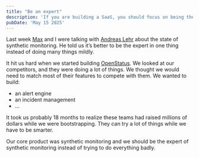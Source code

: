 ```yaml
---
title: "Be an expert"
description: 'If you are building a SaaS, you should focus on being the expert in one thing.'
pubDate: 'May 15 2025'
---
```


Last week [Max](https://mxkaske.dev) and I were talking with [Andreas Lehr](https://andreas-lehr.com/) about the state of synthetic monitoring. He told us it’s better to be the expert in one thing instead of doing many things mildly.

It hit us hard when we started building [OpenStatus](https://www.openstatus.dev). We looked at our competitors, and they were doing a lot of things. We thought we would need to match most of their features to compete with them. We wanted to build:

- an alert engine
- an incident management
- ...


It took us probably 18 months to realize these teams had raised millions of dollars while we were bootstrapping. They can try a lot of things while we have to be smarter.

Our core product was synthetic monitoring and we should be the expert of synthetic monitoring instead of trying to do everything badly.
